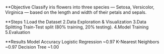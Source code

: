 **Objective
Classify iris flowers into three species — Setosa, Versicolor, Virginica — based on the length and width of their petals and sepals.

**Steps
1.Load the Dataset
2.Data Exploration & Visualization
3.Data Splitting
Train-Test split (80% training, 20% testing).
4.Model Training
5.Evaluation

**Results
Model	Accuracy
Logistic Regression	~0.97
K-Nearest Neighbors	~0.97
Decision Tree	~1.00
